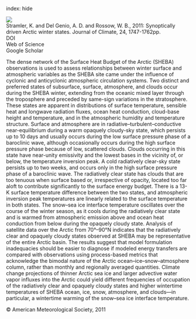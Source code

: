 index: hide

<div class="Citation">
    <div class="Citation-thumb CitationThumb-linked"  data-href="https://doi.org/10.1175/2010jcli3817.1">
      <img src="https://static.claimspace.cloud/climate-study-static/refs/thumbs/7/Stramler_et_al_2011-thumb.png" />
    </div>

  <div class="Citation-body">
    <div class="Citation-text">Stramler, K. and Del Genio, A. D. and Rossow, W. B., 2011: Synoptically driven Arctic winter states. <span class="Article-journal">Journal of Climate, </span><span class="Article-volume">24, </span>1747-1762pp.</div>
    <div class="Citation-links">
      <div class="CitationLink" data-href="https://doi.org/10.1175/2010jcli3817.1">
        <div class="CitationLink-icon CitationLink-Doi"></div>
        <div class="CitationLink-text">DOI</div>
      </div>
      <div class="CitationLink" data-href="http://cel.webofknowledge.com/InboundService.do?customersID=atyponcel&smartRedirect=yes&mode=FullRecord&IsProductCode=Yes&product=CEL&Init=Yes&Func=Frame&action=retrieve&SrcApp=literatum&SrcAuth=atyponcel&SID=7CNc3cIRaBKjGbSujFM&UT=WOS:000289869400012">
        <div class="CitationLink-icon CitationLink-Isi"></div>
        <div class="CitationLink-text">Web of Science</div>
      </div>
      <div class="CitationLink" data-href="https://scholar.google.com/scholar?q=10.1175/2010jcli3817.1">
        <div class="CitationLink-icon CitationLink-Scholar"></div>
        <div class="CitationLink-text">Google Scholar</div>
      </div>
    </div>
  </div>
</div>

The dense network of the Surface Heat Budget of the Arctic (SHEBA) observations is used to assess relationships between winter surface and atmospheric variables as the SHEBA site came under the influence of cyclonic and anticyclonic atmospheric circulation systems. Two distinct and preferred states of subsurface, surface, atmosphere, and clouds occur during the SHEBA winter, extending from the oceanic mixed layer through the troposphere and preceded by same-sign variations in the stratosphere. These states are apparent in distributions of surface temperature, sensible heat and longwave radiation fluxes, ocean heat conduction, cloud-base height and temperature, and in the atmospheric humidity and temperature structure. Surface and atmosphere are in radiative–turbulent–conductive near-equilibrium during a warm opaquely cloudy-sky state, which persists up to 10 days and usually occurs during the low surface pressure phase of a baroclinic wave, although occasionally occurs during the high surface pressure phase because of low, scattered clouds. Clouds occurring in this state have near-unity emissivity and the lowest bases in the vicinity of, or below, the temperature inversion peak. A cold radiatively clear-sky state persists up to two weeks, and occurs only in the high surface pressure phase of a baroclinic wave. The radiatively clear state has clouds that are too tenuous when surface based or, irrespective of opacity, located too far aloft to contribute significantly to the surface energy budget. There is a 13-K surface temperature difference between the two states, and atmospheric inversion peak temperatures are linearly related to the surface temperature in both states. The snow–sea ice interface temperature oscillates over the course of the winter season, as it cools during the radiatively clear state and is warmed from atmospheric emission above and ocean heat conduction from below during the opaquely cloudy state. Analysis of satellite data over the Arctic from 70°–90°N indicates that the radiatively clear and opaquely cloudy states observed at SHEBA may be representative of the entire Arctic basin. The results suggest that model formulation inadequacies should be easier to diagnose if modeled energy transfers are compared with observations using process-based metrics that acknowledge the bimodal nature of the Arctic ocean–ice–snow–atmosphere column, rather than monthly and regionally averaged quantities. Climate change projections of thinner Arctic sea ice and larger advective water vapor influxes into the Arctic could yield different frequencies of occupation of the radiatively clear and opaquely cloudy states and higher wintertime temperatures of SHEBA ocean, ice, snow, atmosphere, and clouds—in particular, a wintertime warming of the snow–sea ice interface temperature.

<div class="Citation-copy">
&copy; American Meteorological Society, 2011
</div>